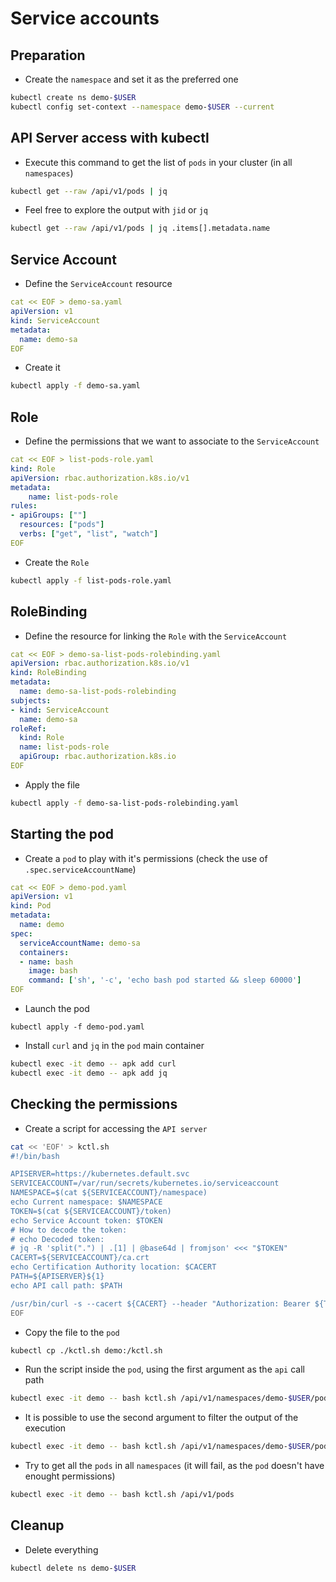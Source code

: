 # Service accounts

## Preparation

* Create the `namespace` and set it as the preferred one

```bash
kubectl create ns demo-$USER
kubectl config set-context --namespace demo-$USER --current
```

## API Server access with kubectl

* Execute this command to get the list of `pods` in your cluster (in all `namespaces`)

```bash
kubectl get --raw /api/v1/pods | jq
```

* Feel free to explore the output with `jid` or `jq`

```bash
kubectl get --raw /api/v1/pods | jq .items[].metadata.name
```

## Service Account

* Define the `ServiceAccount` resource

```yaml
cat << EOF > demo-sa.yaml
apiVersion: v1
kind: ServiceAccount
metadata:
  name: demo-sa
EOF
```

* Create it

```bash
kubectl apply -f demo-sa.yaml
```

## Role

* Define the permissions that we want to associate to the `ServiceAccount`

```yaml
cat << EOF > list-pods-role.yaml
kind: Role
apiVersion: rbac.authorization.k8s.io/v1 
metadata:
    name: list-pods-role
rules:
- apiGroups: [""]
  resources: ["pods"]
  verbs: ["get", "list", "watch"]
EOF
```

* Create the `Role`

```bash
kubectl apply -f list-pods-role.yaml
```

## RoleBinding

* Define the resource for linking the `Role` with the `ServiceAccount`

```yaml
cat << EOF > demo-sa-list-pods-rolebinding.yaml
apiVersion: rbac.authorization.k8s.io/v1
kind: RoleBinding
metadata:
  name: demo-sa-list-pods-rolebinding
subjects:
- kind: ServiceAccount
  name: demo-sa
roleRef:
  kind: Role
  name: list-pods-role
  apiGroup: rbac.authorization.k8s.io
EOF
```

* Apply the file

```bash
kubectl apply -f demo-sa-list-pods-rolebinding.yaml
```

## Starting the pod

* Create a `pod` to play with it's permissions (check the use of `.spec.serviceAccountName`)

```yaml
cat << EOF > demo-pod.yaml
apiVersion: v1
kind: Pod
metadata:
  name: demo
spec:
  serviceAccountName: demo-sa
  containers:
  - name: bash
    image: bash
    command: ['sh', '-c', 'echo bash pod started && sleep 60000']
EOF
```

* Launch the pod

```
kubectl apply -f demo-pod.yaml
```

* Install `curl` and `jq` in the `pod` main container

```bash
kubectl exec -it demo -- apk add curl
kubectl exec -it demo -- apk add jq
```

## Checking the permissions

* Create a script for accessing the `API server`

```bash
cat << 'EOF' > kctl.sh
#!/bin/bash

APISERVER=https://kubernetes.default.svc
SERVICEACCOUNT=/var/run/secrets/kubernetes.io/serviceaccount
NAMESPACE=$(cat ${SERVICEACCOUNT}/namespace)
echo Current namespace: $NAMESPACE
TOKEN=$(cat ${SERVICEACCOUNT}/token)
echo Service Account token: $TOKEN
# How to decode the token:
# echo Decoded token:
# jq -R 'split(".") | .[1] | @base64d | fromjson' <<< "$TOKEN"
CACERT=${SERVICEACCOUNT}/ca.crt
echo Certification Authority location: $CACERT
PATH=${APISERVER}${1}
echo API call path: $PATH

/usr/bin/curl -s --cacert ${CACERT} --header "Authorization: Bearer ${TOKEN}" -X GET $PATH | /usr/bin/jq ${2}
EOF
```

* Copy the file to the `pod`

```bash
kubectl cp ./kctl.sh demo:/kctl.sh
```

* Run the script inside the `pod`, using the first argument as the `api` call path

```bash
kubectl exec -it demo -- bash kctl.sh /api/v1/namespaces/demo-$USER/pods
```

* It is possible to use the second argument to filter the output of the execution

```bash
kubectl exec -it demo -- bash kctl.sh /api/v1/namespaces/demo-$USER/pods .items[].metadata.name
```

* Try to get all the `pods` in all `namespaces` (it will fail, as the `pod` doesn't have enought permissions)

```bash
kubectl exec -it demo -- bash kctl.sh /api/v1/pods
```

## Cleanup

* Delete everything

```bash
kubectl delete ns demo-$USER
```
